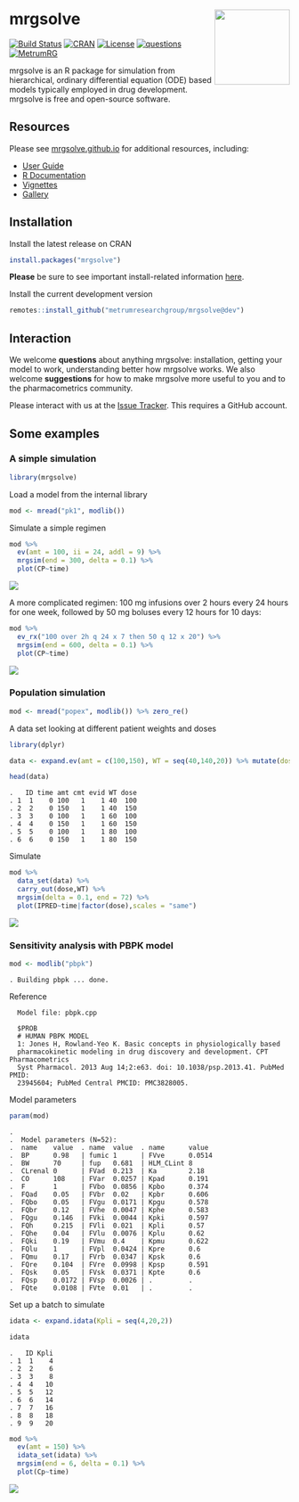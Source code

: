 
# mrgsolve <img align="right" src = "man/figures/MRG-Solve-Hex.png" width="135px">

[![Build
Status](https://github-drone.metrumrg.com/api/badges/metrumresearchgroup/mrgsolve/status.svg)](https://github-drone.metrumrg.com/metrumresearchgroup/mrgsolve)
[![CRAN](http://www.r-pkg.org/badges/version/mrgsolve)](https://cran.r-project.org/package=mrgsolve)
[![License](http://img.shields.io/badge/license-GPL%20%28%3E=%202%29-brightgreen.svg?style=flat)](http://www.gnu.org/licenses/gpl-2.0.html)
[![questions](https://img.shields.io/badge/ask_for-Help-brightgreen.svg)](https://github.com/metrumresearchgroup/mrgsolve/issues)
[![MetrumRG](https://img.shields.io/badge/contact-MetrumRG-brightgreen.svg)](http://metrumrg.com)

mrgsolve is an R package for simulation from hierarchical, ordinary
differential equation (ODE) based models typically employed in drug
development. mrgsolve is free and open-source software.

## Resources

Please see [mrgsolve.github.io](https://mrgsolve.github.io) for
additional resources, including:

-   [User Guide](https://mrgsolve.github.io/user_guide)
-   [R Documentation](https://mrgsolve.github.io/docs)
-   [Vignettes](https://mrgsolve.github.io/vignettes)
-   [Gallery](https://github.com/mrgsolve/gallery)

## Installation

Install the latest release on CRAN

``` r
install.packages("mrgsolve")
```

**Please** be sure to see important install-related information
[here](https://github.com/metrumresearchgroup/mrgsolve/wiki/mrgsolve-Installation).

Install the current development version

``` r
remotes::install_github("metrumresearchgroup/mrgsolve@dev")
```

## Interaction

We welcome **questions** about anything mrgsolve: installation, getting
your model to work, understanding better how mrgsolve works. We also
welcome **suggestions** for how to make mrgsolve more useful to you and
to the pharmacometrics community.

Please interact with us at the [Issue
Tracker](https://github.com/metrumresearchgroup/mrgsolve/issues). This
requires a GitHub account.

## Some examples

### A simple simulation

``` r
library(mrgsolve)
```

Load a model from the internal library

``` r
mod <- mread("pk1", modlib())
```

Simulate a simple regimen

``` r
mod %>% 
  ev(amt = 100, ii = 24, addl = 9) %>%
  mrgsim(end = 300, delta = 0.1) %>% 
  plot(CP~time)
```

![](man/figures/README-pk-figure-1.png)<!-- -->

A more complicated regimen: 100 mg infusions over 2 hours every 24 hours
for one week, followed by 50 mg boluses every 12 hours for 10 days:

``` r
mod %>% 
  ev_rx("100 over 2h q 24 x 7 then 50 q 12 x 20") %>%
  mrgsim(end = 600, delta = 0.1) %>% 
  plot(CP~time)
```

![](man/figures/README-regimen-figure-1.png)<!-- -->

### Population simulation

``` r
mod <- mread("popex", modlib()) %>% zero_re()
```

A data set looking at different patient weights and doses

``` r
library(dplyr)

data <- expand.ev(amt = c(100,150), WT = seq(40,140,20)) %>% mutate(dose = amt)

head(data)
```

    .   ID time amt cmt evid WT dose
    . 1  1    0 100   1    1 40  100
    . 2  2    0 150   1    1 40  150
    . 3  3    0 100   1    1 60  100
    . 4  4    0 150   1    1 60  150
    . 5  5    0 100   1    1 80  100
    . 6  6    0 150   1    1 80  150

Simulate

``` r
mod %>% 
  data_set(data) %>% 
  carry_out(dose,WT) %>%
  mrgsim(delta = 0.1, end = 72) %>% 
  plot(IPRED~time|factor(dose),scales = "same")
```

![](man/figures/README-population-figure-1.png)<!-- -->

### Sensitivity analysis with PBPK model

``` r
mod <- modlib("pbpk")
```

    . Building pbpk ... done.

Reference

      
      Model file: pbpk.cpp 
      
      $PROB
      # HUMAN PBPK MODEL
      1: Jones H, Rowland-Yeo K. Basic concepts in physiologically based
      pharmacokinetic modeling in drug discovery and development. CPT Pharmacometrics
      Syst Pharmacol. 2013 Aug 14;2:e63. doi: 10.1038/psp.2013.41. PubMed PMID:
      23945604; PubMed Central PMCID: PMC3828005.

Model parameters

``` r
param(mod)
```

    . 
    .  Model parameters (N=52):
    .  name    value  . name  value  . name      value 
    .  BP      0.98   | fumic 1      | FVve      0.0514
    .  BW      70     | fup   0.681  | HLM_CLint 8     
    .  CLrenal 0      | FVad  0.213  | Ka        2.18  
    .  CO      108    | FVar  0.0257 | Kpad      0.191 
    .  F       1      | FVbo  0.0856 | Kpbo      0.374 
    .  FQad    0.05   | FVbr  0.02   | Kpbr      0.606 
    .  FQbo    0.05   | FVgu  0.0171 | Kpgu      0.578 
    .  FQbr    0.12   | FVhe  0.0047 | Kphe      0.583 
    .  FQgu    0.146  | FVki  0.0044 | Kpki      0.597 
    .  FQh     0.215  | FVli  0.021  | Kpli      0.57  
    .  FQhe    0.04   | FVlu  0.0076 | Kplu      0.62  
    .  FQki    0.19   | FVmu  0.4    | Kpmu      0.622 
    .  FQlu    1      | FVpl  0.0424 | Kpre      0.6   
    .  FQmu    0.17   | FVrb  0.0347 | Kpsk      0.6   
    .  FQre    0.104  | FVre  0.0998 | Kpsp      0.591 
    .  FQsk    0.05   | FVsk  0.0371 | Kpte      0.6   
    .  FQsp    0.0172 | FVsp  0.0026 | .         .     
    .  FQte    0.0108 | FVte  0.01   | .         .

Set up a batch to simulate

``` r
idata <- expand.idata(Kpli = seq(4,20,2))

idata
```

    .   ID Kpli
    . 1  1    4
    . 2  2    6
    . 3  3    8
    . 4  4   10
    . 5  5   12
    . 6  6   14
    . 7  7   16
    . 8  8   18
    . 9  9   20

``` r
mod %>% 
  ev(amt = 150) %>% 
  idata_set(idata) %>%
  mrgsim(end = 6, delta = 0.1) %>%
  plot(Cp~time)
```

![](man/figures/README-pbpk-figure-1.png)<!-- -->
